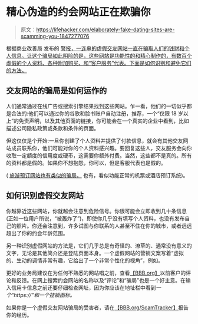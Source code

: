 # 精心伪造的约会网站正在欺骗你

> 原文：<https://lifehacker.com/elaborately-fake-dating-sites-are-scamming-you-1847277076>

根据商业改善局 发布的 [警报，一连串的虚假交友网站一直在骗取人们的钱财和个人信息。让这个骗局如此阴险的是，这些网站是功能性的和精心制作的，有数百个虚假的个人资料、各种附加购买、和“客户服务”代表。下面是如何识别和避免它们的方法。](https://www.bbb.org/article/news-releases/24477-bbb-scam-alert-looking-love-dont-fall-for-a-fake-dating-service) 



## **交友网站的骗局是如何运作的**

人们通常通过在线广告或搜索引擎结果找到这些网站。乍一看，他们的一切似乎都是合法的:他们可以通过你的谷歌和脸书账户自动注册，推荐，一个“仅限 18 岁以上”的免责声明，以及其他页面的链接，你可能会在一个真实的企业中看到，比如描述公司隐私政策或条款和条件的页面。

但这仅仅是个开始:一旦你创建了个人资料并提供了付款信息，就会有其他交友网站成员联系你，他们可能对你的个人资料感兴趣。要回复这些人，交友服务会向你收取一定额度的信用度或硬币，这需要你额外付费。当然，这些都不是真的。所有的资料都是假的。如果你不想抱怨，你可以，但是客服代表也是假的。

( [旅游预订网站也有类似的骗局，](https://lifehacker.com/why-fake-travel-sites-are-fooling-more-people-1846792721) 也有，看似功能正常的机票或酒店预订系统)。

## **如何识别虚假交友网站**

你越靠近这些网站，你就越会注意到危险信号。你很可能会立即收到几十条信息(正如一位用户所说，“被轰炸了”)，即使你几乎没有填写个人资料，也没有发布自己的照片。你还会注意到，许多试图与你联系的人甚至不住在你的城市，或者远远超出了你的约会年龄范围。

另一种识别虚假网站的方法是，它们几乎总是有奇怪的、潦草的、通常没有意义的文字，无论是其他简介还是登陆页面本身。一个虚假网站的营销文案写着“虚拟的、生动的调情非常有趣，它给出了一个非常个性化的视角”，例如。

更好的业务局建议在为任何不熟悉的网站唱之前，查看[【BBB.org】](https://www.bbb.org/)以前客户的评论和反馈。在网上搜索约会网站的名称以及“评论”和“骗局”也是一个好主意。在输入信用卡信息之前还要仔细检查网址，因为你应该在地址栏中看到*一个“https://”和一个挂锁图标。*

如果你是一个虚假交友网站骗局的受害者，请在[【BBB.org/ScamTracker】](https://www.bbb.org/scamtracker/us/)报告你的经历。